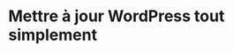 # Mettre à jour WordPress tout simplement

<!--
- <https://wpformation.com/mettre-a-jour-wordpress/>
- <https://wpformation.com/mettre-a-jour-theme-wordpress/>
- <https://wpformation.com/comment-mettre-a-jour-plugin-wordpress/>
-->
